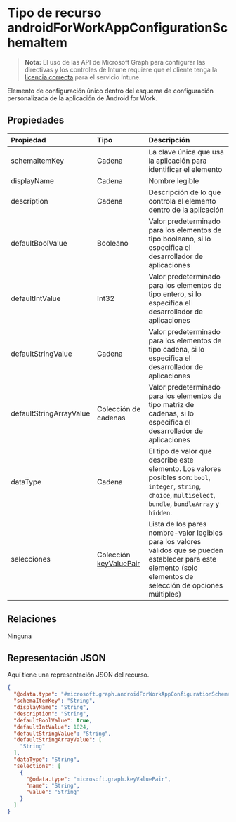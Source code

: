 # <a name="androidforworkappconfigurationschemaitem-resource-type"></a>Tipo de recurso androidForWorkAppConfigurationSchemaItem

> **Nota:** El uso de las API de Microsoft Graph para configurar las directivas y los controles de Intune requiere que el cliente tenga la [licencia correcta](https://go.microsoft.com/fwlink/?linkid=839381) para el servicio Intune.

Elemento de configuración único dentro del esquema de configuración personalizada de la aplicación de Android for Work.
## <a name="properties"></a>Propiedades
|Propiedad|Tipo|Descripción|
|:---|:---|:---|
|schemaItemKey|Cadena|La clave única que usa la aplicación para identificar el elemento|
|displayName|Cadena|Nombre legible|
|description|Cadena|Descripción de lo que controla el elemento dentro de la aplicación|
|defaultBoolValue|Booleano|Valor predeterminado para los elementos de tipo booleano, si lo especifica el desarrollador de aplicaciones|
|defaultIntValue|Int32|Valor predeterminado para los elementos de tipo entero, si lo especifica el desarrollador de aplicaciones|
|defaultStringValue|Cadena|Valor predeterminado para los elementos de tipo cadena, si lo especifica el desarrollador de aplicaciones|
|defaultStringArrayValue|Colección de cadenas|Valor predeterminado para los elementos de tipo matriz de cadenas, si lo especifica el desarrollador de aplicaciones|
|dataType|Cadena|El tipo de valor que describe este elemento. Los valores posibles son: `bool`, `integer`, `string`, `choice`, `multiselect`, `bundle`, `bundleArray` y `hidden`.|
|selecciones|Colección [keyValuePair](../resources/intune_androidforwork_keyvaluepair.md)|Lista de los pares nombre-valor legibles para los valores válidos que se pueden establecer para este elemento (solo elementos de selección de opciones múltiples)|

## <a name="relationships"></a>Relaciones
Ninguna
## <a name="json-representation"></a>Representación JSON
Aquí tiene una representación JSON del recurso.
<!-- {
  "blockType": "resource",
  "keyProperty": "id",
  "@odata.type": "microsoft.graph.androidForWorkAppConfigurationSchemaItem"
}
-->
``` json
{
  "@odata.type": "#microsoft.graph.androidForWorkAppConfigurationSchemaItem",
  "schemaItemKey": "String",
  "displayName": "String",
  "description": "String",
  "defaultBoolValue": true,
  "defaultIntValue": 1024,
  "defaultStringValue": "String",
  "defaultStringArrayValue": [
    "String"
  ],
  "dataType": "String",
  "selections": [
    {
      "@odata.type": "microsoft.graph.keyValuePair",
      "name": "String",
      "value": "String"
    }
  ]
}
```




